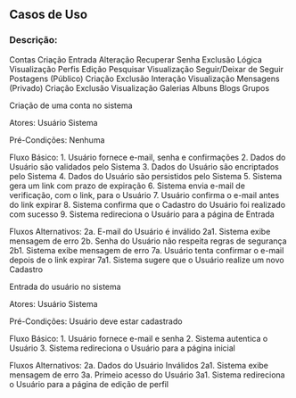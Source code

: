 ## Casos de Uso

### Descrição:

Contas
	Criação
	Entrada
	Alteração
	Recuperar Senha
	Exclusão Lógica
	Visualização
Perfis
	Edição
	Pesquisar
	Visualização
	Seguir/Deixar de Seguir
Postagens (Público)
	Criação
	Exclusão
	Interação
	Visualização
Mensagens (Privado)
	Criação
	Exclusão
	Visualização
Galerias
	Albuns
Blogs
Grupos

Criação de uma conta no sistema

Atores:
	Usuário
	Sistema

Pré-Condições:
	Nenhuma

Fluxo Básico:
	1. Usuário fornece e-mail, senha e confirmações
	2. Dados do Usuário são validados pelo Sistema
	3. Dados do Usuário são encriptados pelo Sistema
	4. Dados do Usuário são persistidos pelo Sistema
	5. Sistema gera um link com prazo de expiração
	6. Sistema envia e-mail de verificação, com o link, para o Usuário
	7. Usuário confirma o e-mail antes do link expirar
	8. Sistema confirma que o Cadastro do Usuário foi realizado com sucesso
	9. Sistema redireciona o Usuário para a página de Entrada

Fluxos Alternativos:
	2a. E-mail do Usuário é inválido
		2a1. Sistema exibe mensagem de erro
	2b. Senha do Usuário não respeita regras de segurança
		2b1. Sistema exibe mensagem de erro
	7a. Usuário tenta confirmar o e-mail depois de o link expirar
		7a1. Sistema sugere que o Usuário realize um novo Cadastro

Entrada do usuário no sistema

Atores:
	Usuário
	Sistema

Pré-Condições:
	Usuário deve estar cadastrado

Fluxo Básico:
	1. Usuário fornece e-mail e senha
	2. Sistema autentica o Usuário
	3. Sistema redireciona o Usuário para a página inicial

Fluxos Alternativos:
	2a. Dados do Usuário Inválidos
		2a1. Sistema exibe mensagem de erro
	3a. Primeio acesso do Usuário
		3a1. Sistema redireciona o Usuário para a página de edição de perfil
